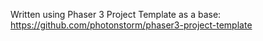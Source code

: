 Written using Phaser 3 Project Template as a base: 
https://github.com/photonstorm/phaser3-project-template
